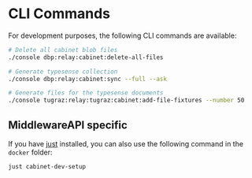 # CLI Commands

For development purposes, the following CLI commands are available:

```bash
# Delete all cabinet blob files
./console dbp:relay:cabinet:delete-all-files

# Generate typesense collection
./console dbp:relay:cabinet:sync --full --ask

# Generate files for the typesense documents
./console tugraz:relay:tugraz:cabinet:add-file-fixtures --number 50
```

## MiddlewareAPI specific

If you have [just](https://github.com/casey/just) installed, you can also use the following command in the `docker` folder:

```bash
just cabinet-dev-setup
```
